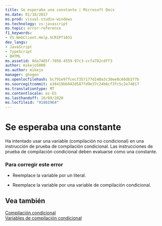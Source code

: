 ```yaml
---
title: Se esperaba una constante | Microsoft Docs
ms.date: 01/18/2017
ms.prod: visual-studio-windows
ms.technology: vs-javascript
ms.topic: error-reference
f1_keywords:
- VS.WebClient.Help.SCRIPT1031
dev_langs:
- JavaScript
- TypeScript
- DHTML
ms.assetid: 8da7485f-7050-4559-97c3-ccfa782cdff3
author: mikejo5000
ms.author: mikejo
manager: ghogen
ms.openlocfilehash: bc791e97fcecf357177d140a3c30ee8c66db377b
ms.sourcegitcommit: e38419bb842d587fd9e37c24b6cf3fc5c2e74817
ms.translationtype: MT
ms.contentlocale: es-ES
ms.lasthandoff: 10/09/2020
ms.locfileid: "91861964"
---
```

# <a name="expected-constant"></a>Se esperaba una constante
Ha intentado usar una variable (compilación no condicional) en una instrucción de prueba de compilación condicional. Las instrucciones de prueba de compilación condicional deben evaluarse como una constante.  
  
### <a name="to-correct-this-error"></a>Para corregir este error  
  
- Reemplace la variable por un literal.  
  
- Reemplace la variable por una variable de compilación condicional.  
  
## <a name="see-also"></a>Vea también  
 [Compilación condicional](/previous-versions/windows/internet-explorer/ie-developer/scripting-articles/121hztk3(v=vs.84))   
 [Variables de compilación condicional](/previous-versions/windows/internet-explorer/ie-developer/scripting-articles/s59bkzce(v=vs.84))